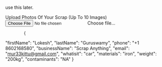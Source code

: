 
use this later.
 <div className="form-group row">
              <label htmlFor="contaminants" className="col-form-label  col-sm-12">
                Upload Photos Of Your Scrap (Up To 10 Images)
              </label>
              <div className="col-sm-10">
                <input
                  type="file"
                  className="custom-file-input"
                  id="validatedInputGroupCustomFile"
                  required
                />
                <label
                  className="custom-file-label col-sm-12"
                  htmlFor="validatedInputGroupCustomFile"
                >
                  Choose file...
                </label>
              </div>
            </div>


            {
  "firstName": "Lokesh",
  "lastName": "Guruswamy",
  "phone": "+1 8602168580",
  "businessName": "Scrap Anything",
  "email": "mur33kittu@gmail.com",
  "whatisit": "car",
  "materials": "iron",
  "weight": "200kg",
  "contaminants": "NA"
}